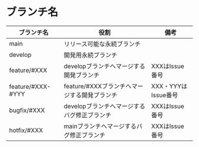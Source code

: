 # ブランチ名

|ブランチ名|役割|備考|
|-|-|-|
|main|リリース可能な永続ブランチ||
|develop|開発用永続ブランチ||
|feature/#XXX|developブランチへマージする開発ブランチ|XXXはIssue番号|
|feature/#XXX-#YYY|feature/#XXXブランチへマージする開発ブランチ|XXX・YYYはIssue番号|
|bugfix/#XXX|developブランチへマージするバグ修正ブランチ|XXXはIssue番号|
|hotfix/#XXX|mainブランチへマージするバグ修正ブランチ|XXXはIssue番号|
